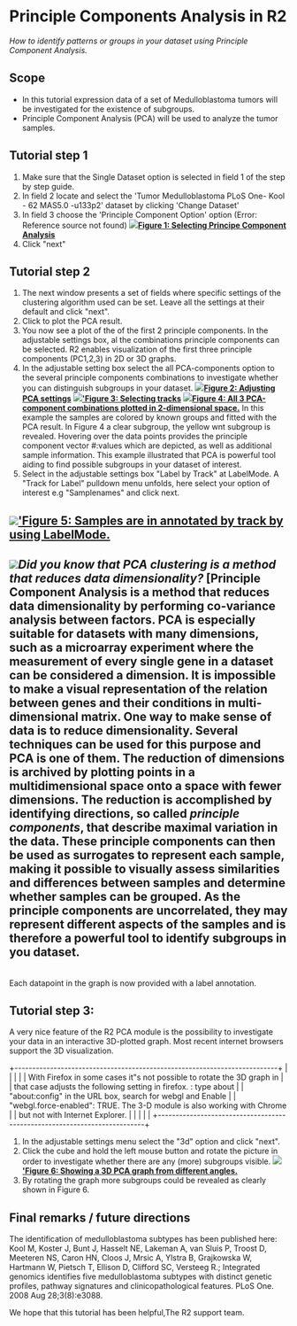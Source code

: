 <a id="principle_components_analysis"></a>

Principle Components Analysis in R2
==================================



*How to identify patterns or groups in your dataset using Principle
Component Analysis.*





Scope
-----

-   In this tutorial expression data of a set of Medulloblastoma tumors
    will be investigated for the existence of subgroups.
-   Principle Component Analysis (PCA) will be used to analyze the
    tumor samples.





Tutorial step 1
---------------

1.  Make sure that the Single Dataset option is selected in field 1 of
    the step by step guide.
2.  In field 2 locate and select the 'Tumor Medulloblastoma PLoS One-
    Kool - 62 MAS5.0 -u133p2' dataset by clicking 'Change Dataset'
3.  In field 3 choose the 'Principle Component Option' option (Error:
    Reference source not found)
    [![](_static/images/PrincipleComponent_Select.png)**Figure
    1: Selecting Principe Component
    Analysis**](_static/images/PrincipleComponent_Select.png)
4.  Click "next"





Tutorial step 2
---------------

1.  The next window presents a set of fields where specific settings of
    the clustering algorithm used can be set. Leave all the settings at
    their default and click "next".
2.  Click to plot the PCA result.
3.  You now see a plot of the of the first 2 principle components. In
    the adjustable settings box, al the combinations principle
    components can be selected. R2 enables visualization of the first
    three principle components (PC1,2,3) in 2D or 3D graphs.
4.  In the adjustable setting box select the all PCA-components option
    to the several principle components combinations to investigate
    whether you can distinguish subgroups in your dataset.
    [![](_static/images/PrincipleComponent_Adjust.png)**Figure
    2: Adjusting PCA
    settings**](_static/images/PrincipleComponent_Adjust.png)
    [![](_static/images/PrincipleComponent_SelectTracks.png)**'Figure
    3: Selecting
    tracks**](_static/images/PrincipleComponent_SelectTracks.png)
    [![](_static/images/PrincipleComponent_Combinations.png)**Figure
    4: All 3 PCA-component combinations plotted in
    2-dimensional space.**](_static/images/PrincipleComponent_Combinations.png)
    In this example the samples are colored by known groups and fitted
    with the PCA result. In Figure 4 a clear subgroup, the yellow wnt
    subgroup is revealed. Hovering over the data points provides the
    principle component vector \#:values which are depicted, as well as
    additional sample information. This example illustrated that PCA is
    powerful tool aiding to find possible subgroups in your dataset
    of interest.
5.  Select in the adjustable settings box "Label by Track" at LabelMode.
    A "Track for Label" pulldown menu unfolds, here select your option
    of interest e.g "Samplenames" and click next.

[![](_static/images/PrincipleComponent_Label.png)**'Figure
5: Samples are in annotated by track by using
LabelMode.**](_static/images/PrincipleComponent_Label.png)
  -----------------------------------------------------------------------------------------------------------------------------------------------------------------------------------------------------------------------------------------------------------------------------------------------------------------------------------------------------------------------------------------------------------------------------------------------------------------------------------------------------------------------------------------------------------------------------------------------------------------------------------------------------------------------------------------------------------------------------------------------------------------------------------------------------------------------------------------------------------------------------------------------------------------------------------------------------------------------------------------------------------------------------------------------------------------------------------------------------------------------------------------------------------------------------------------------------------------------------------------------------------
  ![](_static/images/R2d2_logo.png)***Did you know that PCA clustering is a method that reduces data dimensionality?***
  \[Principle Component Analysis is a method that reduces data dimensionality by performing co-variance analysis between factors. PCA is especially suitable for datasets with many dimensions, such as a microarray experiment where the measurement of every single gene in a dataset can be considered a dimension. It is impossible to make a visual representation of the relation between genes and their conditions in multi-dimensional matrix. One way to make sense of data is to reduce dimensionality. Several techniques can be used for this purpose and PCA is one of them. The reduction of dimensions is archived by plotting points in a multidimensional space onto a space with fewer dimensions. The reduction is accomplished by identifying directions, so called *principle components*, that describe maximal variation in the data. These principle components can then be used as surrogates to represent each sample, making it possible to visually assess similarities and differences between samples and determine whether samples can be grouped. As the principle components are uncorrelated, they may represent different aspects of the samples and is therefore a powerful tool to identify subgroups in you dataset.
  -----------------------------------------------------------------------------------------------------------------------------------------------------------------------------------------------------------------------------------------------------------------------------------------------------------------------------------------------------------------------------------------------------------------------------------------------------------------------------------------------------------------------------------------------------------------------------------------------------------------------------------------------------------------------------------------------------------------------------------------------------------------------------------------------------------------------------------------------------------------------------------------------------------------------------------------------------------------------------------------------------------------------------------------------------------------------------------------------------------------------------------------------------------------------------------------------------------------------------------------------------------



\
Each datapoint in the graph is now provided with a label annotation.







Tutorial step 3:
----------------



A very nice feature of the R2 PCA module is the possibility to
investigate your data in an interactive 3D-plotted graph. Most recent
internet browsers support the 3D visualization.



+--------------------------------------------------------------------------+
|                                               |
|                                                                          |
| With Firefox in some cases it"s not possible to rotate the 3D graph in   |
| that case adjusts the following setting in firefox. : type about         |
| "about:config" in the URL box, search for webgl and Enable               |
| "webgl.force-enabled": TRUE. The 3-D module is also working with Chrome  |
| but not with Internet Explorer.                                          |
|                                                                          |
|                                                                    |
+--------------------------------------------------------------------------+

1.  In the adjustable settings menu select the "3d" option and
    click "next".
2.  Click the cube and hold the left mouse button and rotate the picture
    in order to investigate whether there are any (more)
    subgroups visible.
    [![](_static/images/PrincipleComponent_3D.png)**'Figure
    6: Showing a 3D PCA graph from
    different angles.**](_static/images/PrincipleComponent_3D.png)
3.  By rotating the graph more subgroups could be revealed as clearly
    shown in Figure 6.





Final remarks / future directions
---------------------------------



The identification of medulloblastoma subtypes has been published here:
Kool M, Koster J, Bunt J, Hasselt NE, Lakeman A, van Sluis P, Troost D,
Meeteren NS, Caron HN, Cloos J, Mrsic A, Ylstra B, Grajkowska W,
Hartmann W, Pietsch T, Ellison D, Clifford SC, Versteeg R.; Integrated
genomics identifies five medulloblastoma subtypes with distinct genetic
profiles, pathway signatures and clinicopathological features. PLoS One.
2008 Aug 28;3(8):e3088.





We hope that this tutorial has been helpful,The R2 support team.





